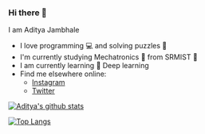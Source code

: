 
### Hi there 👋

I am Aditya Jambhale
- I love programming :computer: and solving puzzles :jigsaw:
- I'm currently studying Mechatronics :robot: from SRMIST :school:
- I am currently learning :scroll: Deep learning
- Find me elsewhere online:
  - [Instagram](https://www.instagram.com/iamadityajams/?igshid=YmMyMTA2M2Y%3D)
  - [Twitter](https://twitter.com/AdityaJambhale4?t=wBVjO7FsEatpGnB_5sALDQ&s=09)

[![Aditya's github stats](https://github-readme-stats.vercel.app/api?username=adijams01&count_private=true&show_icons=true&theme=radical&hide_rank=false)](https://github.com/adijams01/github-readme-stats)

[![Top Langs](https://github-readme-stats.vercel.app/api/top-langs/?username=adijams01)](https://github.com/anuraghazra/github-readme-stats)

